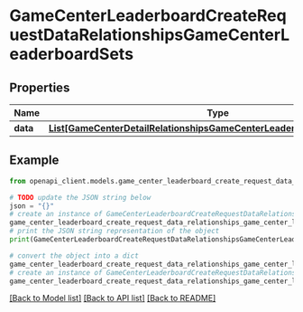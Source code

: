 # GameCenterLeaderboardCreateRequestDataRelationshipsGameCenterLeaderboardSets


## Properties

Name | Type | Description | Notes
------------ | ------------- | ------------- | -------------
**data** | [**List[GameCenterDetailRelationshipsGameCenterLeaderboardSetsDataInner]**](GameCenterDetailRelationshipsGameCenterLeaderboardSetsDataInner.md) |  | [optional] 

## Example

```python
from openapi_client.models.game_center_leaderboard_create_request_data_relationships_game_center_leaderboard_sets import GameCenterLeaderboardCreateRequestDataRelationshipsGameCenterLeaderboardSets

# TODO update the JSON string below
json = "{}"
# create an instance of GameCenterLeaderboardCreateRequestDataRelationshipsGameCenterLeaderboardSets from a JSON string
game_center_leaderboard_create_request_data_relationships_game_center_leaderboard_sets_instance = GameCenterLeaderboardCreateRequestDataRelationshipsGameCenterLeaderboardSets.from_json(json)
# print the JSON string representation of the object
print(GameCenterLeaderboardCreateRequestDataRelationshipsGameCenterLeaderboardSets.to_json())

# convert the object into a dict
game_center_leaderboard_create_request_data_relationships_game_center_leaderboard_sets_dict = game_center_leaderboard_create_request_data_relationships_game_center_leaderboard_sets_instance.to_dict()
# create an instance of GameCenterLeaderboardCreateRequestDataRelationshipsGameCenterLeaderboardSets from a dict
game_center_leaderboard_create_request_data_relationships_game_center_leaderboard_sets_from_dict = GameCenterLeaderboardCreateRequestDataRelationshipsGameCenterLeaderboardSets.from_dict(game_center_leaderboard_create_request_data_relationships_game_center_leaderboard_sets_dict)
```
[[Back to Model list]](../README.md#documentation-for-models) [[Back to API list]](../README.md#documentation-for-api-endpoints) [[Back to README]](../README.md)



